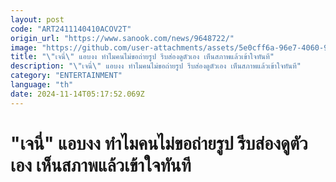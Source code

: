 ```yaml
---
layout: post
code: "ART2411140410ACOV2T"
origin_url: "https://www.sanook.com/news/9648722/"
image: "https://github.com/user-attachments/assets/5e0cff6a-96e7-4060-9da3-806c54c17d49"
title: "\"เจนี่\" แอบงง ทำไมคนไม่ขอถ่ายรูป รีบส่องดูตัวเอง เห็นสภาพแล้วเข้าใจทันที"
description: "\"เจนี่\" แอบงง ทำไมคนไม่ขอถ่ายรูป รีบส่องดูตัวเอง เห็นสภาพแล้วเข้าใจทันที"
category: "ENTERTAINMENT"
language: "th"
date: 2024-11-14T05:17:52.069Z
---
```


# "เจนี่" แอบงง ทำไมคนไม่ขอถ่ายรูป รีบส่องดูตัวเอง เห็นสภาพแล้วเข้าใจทันที